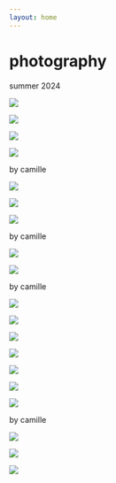 ```yaml
---
layout: home
---
```

# photography

summer 2024

![](/content/1.jpeg)

![](/content/2.jpeg)

![](/content/3.jpeg)

![](/content/4.jpeg)

by camille

![](/content/5.jpeg)

![](/content/6.jpeg)

![](/content/7.jpeg)

by camille

![](/content/8.jpeg)

![](/content/9.jpeg)

by camille

![](/content/10.jpeg)

![](/content/11.jpeg)

![](/content/12.jpeg)

![](/content/13.jpeg)

![](/content/14.jpeg)

![](/content/15.jpeg)

![](/content/16.jpeg)

by camille

![](/content/17.jpeg)

![](/content/18.jpeg)

![](/content/19.jpeg)
